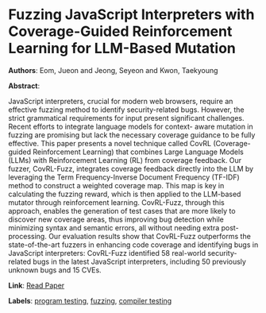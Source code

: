 # Fuzzing JavaScript Interpreters with Coverage-Guided Reinforcement Learning for LLM-Based Mutation

**Authors**: Eom, Jueon and Jeong, Seyeon and Kwon, Taekyoung

**Abstract**:

JavaScript interpreters, crucial for modern web browsers, require an effective fuzzing method to identify security-related bugs. However, the strict grammatical requirements for input present significant challenges. Recent efforts to integrate language models for context- aware mutation in fuzzing are promising but lack the necessary coverage guidance to be fully effective. This paper presents a novel technique called CovRL (Coverage-guided Reinforcement Learning) that combines Large Language Models (LLMs) with Reinforcement Learning (RL) from coverage feedback. Our fuzzer, CovRL-Fuzz, integrates coverage feedback directly into the LLM by leveraging the Term Frequency-Inverse Document Frequency (TF-IDF) method to construct a weighted coverage map. This map is key in calculating the fuzzing reward, which is then applied to the LLM-based mutator through reinforcement learning. CovRL-Fuzz, through this approach, enables the generation of test cases that are more likely to discover new coverage areas, thus improving bug detection while minimizing syntax and semantic errors, all without needing extra post-processing. Our evaluation results show that CovRL-Fuzz outperforms the state-of-the-art fuzzers in enhancing code coverage and identifying bugs in JavaScript interpreters: CovRL-Fuzz identified 58 real-world security-related bugs in the latest JavaScript interpreters, including 50 previously unknown bugs and 15 CVEs.

**Link**: [Read Paper](https://doi.org/10.1145/3650212.3680389)

**Labels**: [program testing](../../labels/program_testing.md), [fuzzing](../../labels/fuzzing.md), [compiler testing](../../labels/compiler_testing.md)
